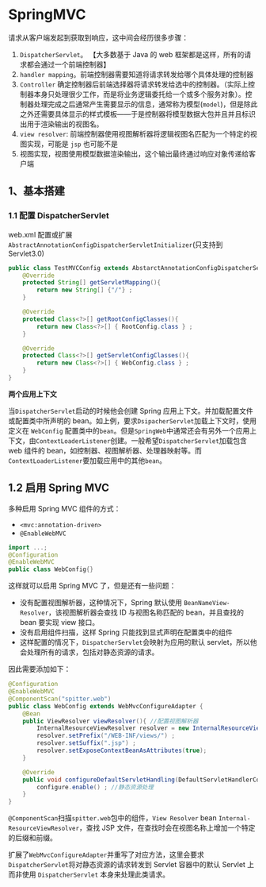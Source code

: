 # SpringMVC

请求从客户端发起到获取到响应，这中间会经历很多步骤：

1. `DispatcherServlet`。 【大多数基于 Java 的 web 框架都是这样，所有的请求都会通过一个前端控制器】
2. `handler mapping`。前端控制器需要知道将请求转发给哪个具体处理的控制器
3. `Controller` 确定控制器后前端选择器将请求转发给选中的控制器。（实际上控制器本身只处理很少工作，而是将业务逻辑委托给一个或多个服务对象）。控制器处理完成之后通常产生需要显示的信息，通常称为模型(`model`)，但是除此之外还需要具体显示的样式模板——于是控制器将模型数据大包并且并且标识出用于渲染输出的视图名。
4. `view resolver`: 前端控制器使用视图解析器将逻辑视图名匹配为一个特定的视图实现，可能是 `jsp` 也可能不是
5. 视图实现，视图使用模型数据渲染输出，这个输出最终通过响应对象传递给客户端

## 1、基本搭建

### 1.1 配置 DispatcherServlet

web.xml 配置或扩展`AbstractAnnotationConfigDispatcherServletInitializer`(只支持到Servlet3.0)

```java
public class TestMVCConfig extends AbstarctAnnotationConfigDispatcherServletInitializer {
    @Override
    protected String[] getServletMapping(){
        return new String[] {"/"} ;
    }

    @Override
    protected Class<?>[] getRootConfigClasses(){
        return new Class<?>[] { RootConfig.class } ;
    }

    @Override
    protected Class<?>[] getServletConfigClasses(){
        return new Class<?>[] { WebConfig.class } ;
    }
}
```

**两个应用上下文**

当`DispatcherServlet`启动的时候他会创建 Spring 应用上下文。并加载配置文件或配置类中所声明的 bean。如上例，要求`DsipacherServlet`加载上下文时，使用定义在 `WebConfig` 配置类中的`bean`。但是`SpringWeb`中通常还会有另外一个应用上下文，由`ContextLoaderListener`创建。一般希望`DispatcherServlet`加载包含 web 组件的 bean，如控制器、视图解析器、处理器映射等。而`ContextLoaderListener`要加载应用中的其他`bean`。

## 1.2 启用 Spring MVC

多种启用 Spring MVC 组件的方式：

- `<mvc:annotation-driven>`
- `@EnableWebMVC`

```java
import ...;
@Configuration
@EnableWebMVC
public class WebConfig{}
```

这样就可以启用 Spring MVC 了，但是还有一些问题：

- 没有配置视图解析器，这种情况下，Spring 默认使用 `BeanNameView-Resolver`，该视图解析器会查找 ID 与视图名称匹配的 bean，并且查找的 bean 要实现 view 接口。
- 没有启用组件扫描，这样 Spring 只能找到显式声明在配置类中的组件
- 这样配置的情况下，`DispatcherServlet`会映射为应用的默认 servlet，所以他会处理所有的请求，包括对静态资源的请求。

因此需要添加如下：

```java
@Configuration
@EnableWebMVC
@ComponentScan("spitter.web")
public class WebConfig extends WebMvcConfigureAdapter {
    @Bean
    public ViewResolver viewResolver(){ //配置视图解析器
        InternalResourceViewResolver resolver = new InternalResourceViewResolver() ;
        resolver.setPrefix("/WEB-INF/views/") ;
        resolver.setSuffix(".jsp") ;
        resolver.setExposeContextBeanAsAttributes(true);
    }

    @Override
    public void configureDefaultServletHandling(DefaultServletHandlerConfigure configure){
        configure.enable() ; //静态资源处理
    }
}
```

`@ComponentScan`扫描`spitter.web`包中的组件，`View Resolver` bean `Internal-ResourceViewResolver`，查找 JSP 文件，在查找时会在视图名称上增加一个特定的后缀和前缀。

扩展了`WebMvcConfigureAdapter`并重写了对应方法，这里会要求`DispatcherServlet`将对静态资源的请求转发到 Servlet 容器中的默认 Servlet 上而非使用 `DispatcherServlet` 本身来处理此类请求。


